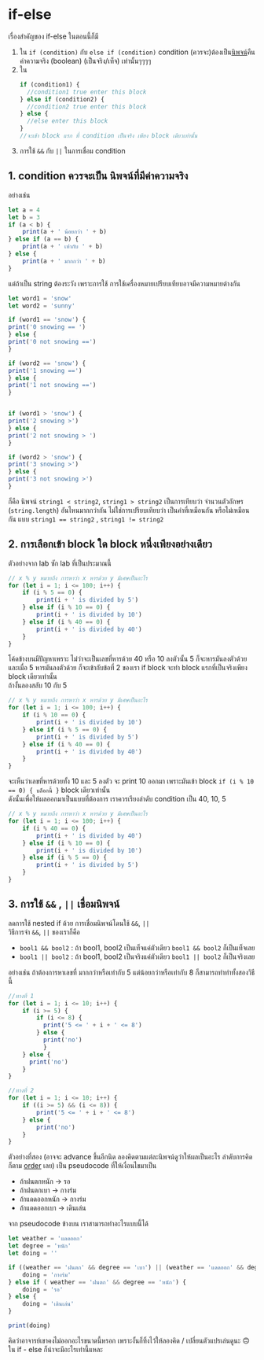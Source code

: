 # if-else 
เรื่องสำคัญของ if-else ในตอนนี้ก็มี 
1. ใน `if (condition)` กับ `else if (condition)` condition (ควรจะ)ต้องเป็น[นิพจน์](https://github.com/swu60576/cp121-notebook/blob/master/1-data.md#%E0%B8%97%E0%B8%B3%E0%B9%84%E0%B8%A1%E0%B9%80%E0%B8%A3%E0%B8%B2%E0%B8%96%E0%B8%B6%E0%B8%87%E0%B8%95%E0%B9%89%E0%B8%AD%E0%B8%87%E0%B8%84%E0%B8%B3%E0%B8%99%E0%B8%B6%E0%B8%87%E0%B9%80%E0%B8%A3%E0%B8%B7%E0%B9%88%E0%B8%AD%E0%B8%87-datatype-%E0%B8%94%E0%B9%89%E0%B8%A7%E0%B8%A2-)คืนค่าความจริง (boolean) (เป็นจริง/เท็จ) เท่านั้นๆๆๆๆ 
2. ใน  
    ```javascript
    if (condition1) {
      //condition1 true enter this block
    } else if (condition2) {
      //condition2 true enter this block
    } else {
      //else enter this block
    }
    //จะเข้า block แรก ที่ condition เป็นจริง เพียง block เดียวเท่านั้น
    ```
3. การใช้ `&&` กับ `||` ในการเชื่อม condition 

## 1. condition ควรจะเป็น นิพจน์ที่มีค่าความจริง
อย่างเช่น 
```javascript
let a = 4
let b = 3
if (a < b) {
    print(a + ' น้อยกว่า ' + b)
} else if (a == b) {
    print(a + ' เท่ากับ ' + b)
} else {
    print(a + ' มากกว่า ' + b)
}
```
แต่ถ้าเป็น string ต้องระวัง เพราะการใช้ การใช้เครื่องหมายเปรียบเทียบอาจมีความหมายต่างกัน 
```javascript
let word1 = 'snow'
let word2 = 'sunny'

if (word1 == 'snow') {
print('0 snowing == ')
} else {
print('0 not snowing ==')
}

if (word2 == 'snow') {
print('1 snowing ==')
} else {
print('1 not snowing ==')
}


if (word1 > 'snow') {
print('2 snowing >')
} else {
print('2 not snowing > ')
}

if (word2 > 'snow') {
print('3 snowing >')
} else {
print('3 not snowing >')
}
```
ก็คือ นิพจน์ `string1 < string2`, `string1 > string2` เป็นการเทียบว่า จำนวนตัวอักษร (`string.length`) อันไหนมากกว่ากัน ไม่ใช่การเปรียบเทียบว่า เป็นคำที่เหมือนกัน หรือไม่เหมือนกัน แบบ `string1 == string2` , `string1 != string2`

## 2. การเลือกเข้า block ใด block หนึ่งเพียงอย่างเดียว
ตัวอย่างจาก lab ซัก lab ที่เป็นประมาณนี้
```javascript
// x % y หมายถึง การหาว่า x หารด้วย y มีเศษเป็นอะไร
for (let i = 1; i <= 100; i++) {
    if (i % 5 == 0) {
        print(i + ' is divided by 5')
    } else if (i % 10 == 0) {
        print(i + ' is divided by 10')
    } else if (i % 40 == 0) {
        print(i + ' is divided by 40')
    }
}
```
โค้ดข้างบนมีปัญหาเพราะ ไม่ว่าจะเป็นเลขที่หารด้วย 40 หรือ 10 ลงตัวนั้น 5 ก็จะหารมันลงตัวด้วย <br > 
และเมื่อ 5 หารมันลงตัวด้วย ก็จะเข้ากับข้อที่ 2 ของเรา if block จะทำ block แรกที่เป็นจริงเพียง block เดียวเท่านั้น <br >
ถ้างั้นลองสลับ 10 กับ 5
```javascript
// x % y หมายถึง การหาว่า x หารด้วย y มีเศษเป็นอะไร
for (let i = 1; i <= 100; i++) {
    if (i % 10 == 0) {
        print(i + ' is divided by 10')
    } else if (i % 5 == 0) {
        print(i + ' is divided by 5')
    } else if (i % 40 == 0) {
        print(i + ' is divided by 40')
    }
}
```
จะเห็นว่าเลขที่หารด้วยทั้ง 10 และ 5 ลงตัว จะ print 10 ออกมา เพราะมันเข้า block `if (i % 10 == 0) { บล็อกนี้ }` block เดียวเท่านั้น <br > 
ดังนั้นเพื่อให้ผลออกมาเป็นแบบที่ต้องการ เราควรเรียงลำดับ condition เป็น 40, 10, 5 
```javascript
// x % y หมายถึง การหาว่า x หารด้วย y มีเศษเป็นอะไร
for (let i = 1; i <= 100; i++) {
    if (i % 40 == 0) {
        print(i + ' is divided by 40')
    } else if (i % 10 == 0) {
        print(i + ' is divided by 10')
    } else if (i % 5 == 0) {
        print(i + ' is divided by 5')
    }
}
```
## 3. การใช้ `&&` , `||` เชื่อมนิพจน์
ลดการใช้ nested if ด้วย การเชื่อมนิพจน์โดนใช้ `&&`, `||`  <br >
วิธีการจำ `&&`, `||` ของเราก็คือ

* `bool1 && bool2` : ถ้า bool1, bool2 เป็นเท็จแค่ตัวเดียว `bool1 && bool2` ก็เป็นเท็จเลย
* `bool1 || bool2` : ถ้า bool1, bool2 เป็นจริงแค่ตัวเดียว `bool1 || bool2` ก็เป็นจริงเลย

อย่างเช่น ถ้าต้องการหาเลขที่ มากกว่าหรือเท่ากับ 5 แต่น้อยกว่าหรือเท่ากับ 8 ก็สามารถทำทำทั้งสองวิธีนี้
```javascript
//ทางที่ 1
for (let i = 1; i <= 10; i++) {
    if (i >= 5) {
        if (i <= 8) {
          print('5 <= ' + i + ' <= 8')
        } else {
          print('no')
          }
    } else {
      print('no')
    }
}

//ทางที่ 2
for (let i = 1; i <= 10; i++) {
    if ((i >= 5) && (i <= 8)) {
        print('5 <= ' + i + ' <= 8')
    } else {
        print('no')
    }
}
```
ตัวอย่างที่สอง (อาจจะ advance ขึ้นอีกนิด ลองคิดตามแต่ละนิพจน์ดูว่าให้ผลเป็นอะไร ลำดับการคิดก็ตาม [order](https://docs.microsoft.com/en-us/cpp/c-language/precedence-and-order-of-evaluation?view=vs-2019) เลย) เป็น pseudocode ที่ให้เงื่อนไขมาเป็น <br />
* ถ้าฝนตกหนัก -> รอ
* ถ้าฝนตกเบา -> กางร่ม
* ถ้าแดดออกหนัก -> กางร่ม
* ถ้าแดดออกเบา -> เดินเล่น

จาก pseudocode ข้างบน เราสามารถทำอะไรแบบนี้ได้
```javascript
let weather = 'แดดออก'
let degree = 'หนัก'
let doing = ''

if ((weather == 'ฝนตก' && degree == 'เบา') || (weather == 'แดดออก' && degree == 'หนัก')) {
    doing = 'กางร่ม'
} else if ( weather == 'ฝนตก' && degree == 'หนัก') {
    doing = 'รอ' 
} else {
    doing = 'เดินเล่น'
}

print(doing)

```
คิดว่าอาจารย์เขาคงไม่ออกอะไรขนาดนี้หรอก เพราะงั้นก็ทิ้งไว้ให้ลองคิด / เปลี่ยนตัวแปรเล่นดูนะ 🙃 <br >
ใน if - else ก็น่าจะมีอะไรเท่านี้แหละ 
